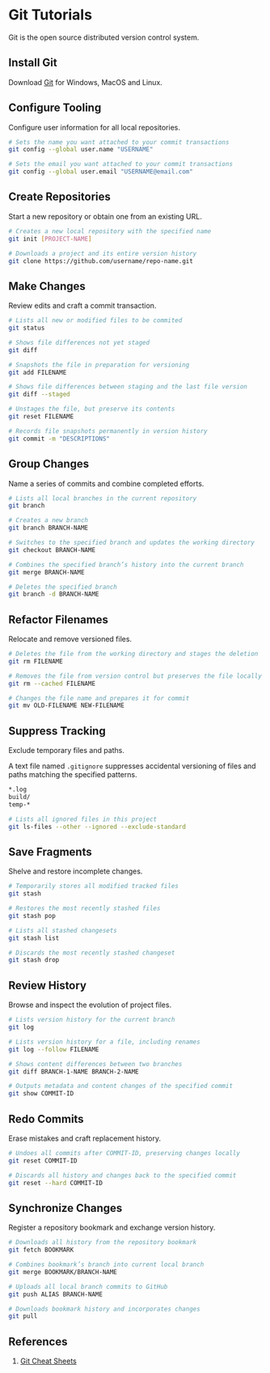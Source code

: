 # Git Tutorials


Git is the open source distributed version control system.

<!--more-->

## Install Git

Download [Git](https://git-scm.com/downloads) for Windows, MacOS and Linux.

## Configure Tooling

Configure user information for all local repositories.

```bash
# Sets the name you want attached to your commit transactions
git config --global user.name "USERNAME"

# Sets the email you want attached to your commit transactions
git config --global user.email "USERNAME@email.com"
```

## Create Repositories

Start a new repository or obtain one from an existing URL.

```bash
# Creates a new local repository with the specified name
git init [PROJECT-NAME]

# Downloads a project and its entire version history
git clone https://github.com/username/repo-name.git
```

## Make Changes

Review edits and craft a commit transaction.

```bash
# Lists all new or modified files to be commited
git status

# Shows file differences not yet staged
git diff

# Snapshots the file in preparation for versioning
git add FILENAME

# Shows file differences between staging and the last file version
git diff --staged

# Unstages the file, but preserve its contents
git reset FILENAME

# Records file snapshots permanently in version history
git commit -m "DESCRIPTIONS"
```

## Group Changes

Name a series of commits and combine completed efforts.

```bash
# Lists all local branches in the current repository
git branch

# Creates a new branch
git branch BRANCH-NAME

# Switches to the specified branch and updates the working directory
git checkout BRANCH-NAME

# Combines the specified branch’s history into the current branch
git merge BRANCH-NAME

# Deletes the specified branch
git branch -d BRANCH-NAME
```

## Refactor Filenames

Relocate and remove versioned files.

```bash
# Deletes the file from the working directory and stages the deletion
git rm FILENAME

# Removes the file from version control but preserves the file locally
git rm --cached FILENAME

# Changes the file name and prepares it for commit
git mv OLD-FILENAME NEW-FILENAME
```

## Suppress Tracking

Exclude temporary files and paths.

A text file named `.gitignore` suppresses accidental versioning of files and paths matching the specified patterns.

```txt
*.log
build/
temp-*
```

```bash
# Lists all ignored files in this project
git ls-files --other --ignored --exclude-standard
```

## Save Fragments

Shelve and restore incomplete changes.

```bash
# Temporarily stores all modified tracked files
git stash

# Restores the most recently stashed files
git stash pop

# Lists all stashed changesets
git stash list

# Discards the most recently stashed changeset
git stash drop
```

## Review History

Browse and inspect the evolution of project files.

```bash
# Lists version history for the current branch
git log

# Lists version history for a file, including renames
git log --follow FILENAME

# Shows content differences between two branches
git diff BRANCH-1-NAME BRANCH-2-NAME

# Outputs metadata and content changes of the specified commit
git show COMMIT-ID
```

## Redo Commits

Erase mistakes and craft replacement history.

```bash
# Undoes all commits after COMMIT-ID, preserving changes locally
git reset COMMIT-ID

# Discards all history and changes back to the specified commit
git reset --hard COMMIT-ID
```

## Synchronize Changes

Register a repository bookmark and exchange version history.

```bash
# Downloads all history from the repository bookmark
git fetch BOOKMARK

# Combines bookmark’s branch into current local branch
git merge BOOKMARK/BRANCH-NAME

# Uploads all local branch commits to GitHub
git push ALIAS BRANCH-NAME

# Downloads bookmark history and incorporates changes
git pull
```

## References

1. [Git Cheat Sheets](https://training.github.com/)

